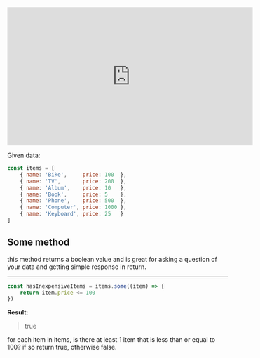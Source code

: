 

<center>
	<iframe width="560" height="315" src="https://www.youtube.com/embed/R8rmfD9Y5-c" frameborder="0" allow="accelerometer; autoplay; encrypted-media; gyroscope; picture-in-picture" allowfullscreen></iframe>
</center>

Given data:

```javascript
const items = [
    { name: 'Bike',     price: 100  },
    { name: 'TV',       price: 200  },
    { name: 'Album',    price: 10   },
    { name: 'Book',     price: 5    },
    { name: 'Phone',    price: 500  },
    { name: 'Computer', price: 1000 },
    { name: 'Keyboard', price: 25   }
]
```

## Some method

this method returns a boolean value and is great for asking a question of your data and getting simple response in return.

---

```javascript
const hasInexpensiveItems = items.some((item) => {
    return item.price <= 100
})
```

**Result:**

> true

for each item in items, is there at least 1 item that is less than or equal to 100? if so return true, otherwise false. 

